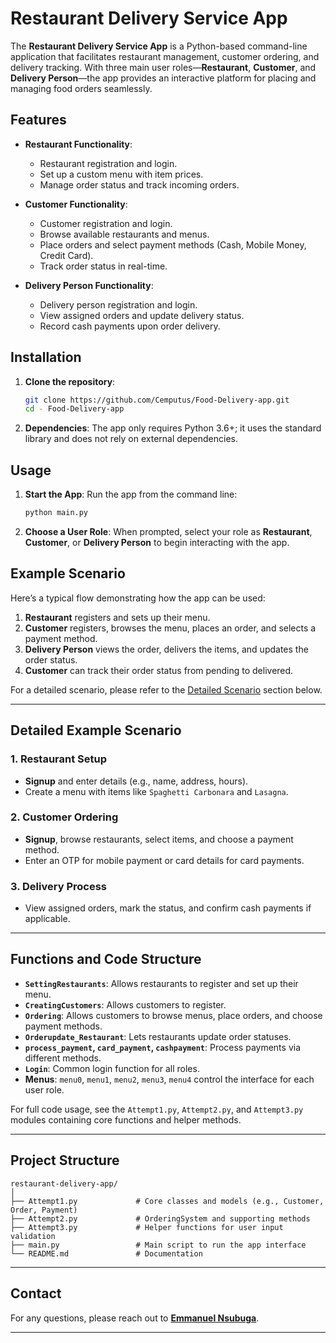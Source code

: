 
# Restaurant Delivery Service App

The **Restaurant Delivery Service App** is a Python-based command-line application that facilitates restaurant management, customer ordering, and delivery tracking. With three main user roles—**Restaurant**, **Customer**, and **Delivery Person**—the app provides an interactive platform for placing and managing food orders seamlessly.

## Features

- **Restaurant Functionality**:
  - Restaurant registration and login.
  - Set up a custom menu with item prices.
  - Manage order status and track incoming orders.

- **Customer Functionality**:
  - Customer registration and login.
  - Browse available restaurants and menus.
  - Place orders and select payment methods (Cash, Mobile Money, Credit Card).
  - Track order status in real-time.

- **Delivery Person Functionality**:
  - Delivery person registration and login.
  - View assigned orders and update delivery status.
  - Record cash payments upon order delivery.

## Installation

1. **Clone the repository**:
   ```bash
   git clone https://github.com/Cemputus/Food-Delivery-app.git
   cd - Food-Delivery-app
   ```

2. **Dependencies**:
   The app only requires Python 3.6+; it uses the standard library and does not rely on external dependencies.

## Usage

1. **Start the App**:
   Run the app from the command line:
   ```bash
   python main.py
   ```

2. **Choose a User Role**:
   When prompted, select your role as **Restaurant**, **Customer**, or **Delivery Person** to begin interacting with the app.

## Example Scenario

Here’s a typical flow demonstrating how the app can be used:

1. **Restaurant** registers and sets up their menu.
2. **Customer** registers, browses the menu, places an order, and selects a payment method.
3. **Delivery Person** views the order, delivers the items, and updates the order status.
4. **Customer** can track their order status from pending to delivered.

For a detailed scenario, please refer to the [Detailed Scenario](https://github.com/Cemputus/Food-Delivery-app/blob/main/Food_Delivery_System_Scenario.pdf) section below.

---

## Detailed Example Scenario

### 1. Restaurant Setup
   - **Signup** and enter details (e.g., name, address, hours).
   - Create a menu with items like `Spaghetti Carbonara` and `Lasagna`.

### 2. Customer Ordering
   - **Signup**, browse restaurants, select items, and choose a payment method.
   - Enter an OTP for mobile payment or card details for card payments.

### 3. Delivery Process
   - View assigned orders, mark the status, and confirm cash payments if applicable.

---

## Functions and Code Structure

- **`SettingRestaurants`**: Allows restaurants to register and set up their menu.
- **`CreatingCustomers`**: Allows customers to register.
- **`Ordering`**: Allows customers to browse menus, place orders, and choose payment methods.
- **`Orderupdate_Restaurant`**: Lets restaurants update order statuses.
- **`process_payment`, `card_payment`, `cashpayment`**: Process payments via different methods.
- **`Login`**: Common login function for all roles.
- **Menus**: `menu0`, `menu1`, `menu2`, `menu3`, `menu4` control the interface for each user role.

For full code usage, see the `Attempt1.py`, `Attempt2.py`, and `Attempt3.py` modules containing core functions and helper methods.

---

## Project Structure

```
restaurant-delivery-app/
│
├── Attempt1.py             # Core classes and models (e.g., Customer, Order, Payment)
├── Attempt2.py             # OrderingSystem and supporting methods
├── Attempt3.py             # Helper functions for user input validation
├── main.py                 # Main script to run the app interface
└── README.md               # Documentation
```

---




## Contact

For any questions, please reach out to **[Emmanuel Nsubuga](mailto:ensubuga019@gmail.com.com)**.

---
